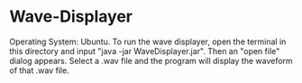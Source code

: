 # Wave-Displayer
Operating System: Ubuntu.
To run the wave displayer, open the terminal in this directory and input "java -jar WaveDisplayer.jar". Then an "open file" dialog appears. Select a .wav file and the program will display the waveform of that .wav file.
